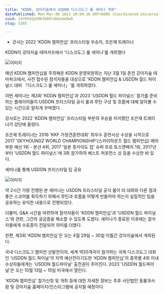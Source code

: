 ```yaml
---
title: "KDDN, 강아지숲에서 USDDN 디스크도그 룰 세미나 개최"
datePublished: Mon Mar 06 2023 10:04:38 GMT+0000 (Coordinated Universal Time)
cuid: cm705d2p5003b09l4hksme0w0
slug: 5265

---
```



- 강사는 2022 'KDDN 챔피언십' 프리스타일 우승자, 조은재 트레이너

KDDN이 강아지숲 테마카프에서 '디스크도그 룰 세미나'를 개최했다

![이미지](https://cdn.hashnode.com/res/hashnode/image/upload/v1739258090999/10c6e563-e2ad-4169-a4c4-e016779026d7.jpeg)

매년 KDDN 챔피언십을 주최해온 KDDN 운영위원회는 지난 3월 1일 춘천 강아지숲 테마파크에서, 사전 접수된 참석자들을 대상으로 'KDDN 챔피언십 & USDDN 월드 파이널스 대비 「디스크도그 룰 세미나」'를 개최하였다.

이번 세미나는 제3회 'KDDN 챔피언십'과 2023 'USDDN 월드 파이널스' 참가를 준비하는 플레이어들이 USDDN 프리스타일 공식 룰과 루틴 구성 및 흐름에 대해 알아볼 수 있는 시간으로 알차게 꾸며졌다.

강사로는 2022 'KDDN 챔피언십' 프리스타일 부분의 우승을 차지했던 조은재 트레이너가 강단에 올랐다.

조은재 트레이너는 2016 'KKF 가정견훈련대회' 최우수 훈련사상 수상을 시작으로 2017 'SKYHOUNDZ WORLD CHAMPIONSHIP'(스카이하운즈 월드 챔피언십) 페어 부문 예선 1위 - 본선 4위, 2017 '일본 훗카이도 컵' 슈퍼 프로 토스앤패치 1위, 2017년부터 'USDDN 월드 파이널스'에 3회 참가하여 베스트 퍼포먼스 상 등을 수상한 바 있다.

세미나를 통해 USDDN 프리스타일 팁 공유

![이미지](https://cdn.hashnode.com/res/hashnode/image/upload/v1739258093106/629053f1-766a-41f2-a588-900aa4e91cb0.jpeg)

약 2시간 가량 진행된 본 세미나는 USDDN 프리스타일 공식 룰이 타 대회와 다른 점과 좋은 스코어를 획득하기 위해서 루틴과 흐름을 어떻게 만들어야 하는지 실질적인 팁을 공유하는 유익한 내용으로 진행되었다.

더불어, Q&A 시간을 마련하여 참석자들이 'KDDN 챔피언십'과 'USDDN 월드 파이널스'와 관련, 그간의 궁금증을 해소할 수 있도록 도왔다. 세미나가 종료된 이후에는 참석자들에게 수료증이 전달되어 의미를 더했다.

한편, 제3회 'KDDN 챔피언십'은 오는 4월 29일 ~ 30일 이틀간 강아지숲에서 개최된다.

국내 디스크도그 챔피언 선발전이자, 세계 약20개국이 참가하는 국제 디스크도그 대회인 'USDDN 월드 파이널'의 지역 예선전이기도한 'KDDN 챔피언십'의 종목별 4위 이내 수상자들에게는 'USDDN 월드파이널' 출전권이 주어진다. 2023 'USDDN 월드파이널'은 오는 10월 13일 ~ 15일 미국에서 열린다.

'KDDN 챔피언십' 참가신청 및 개최 등에 대한 자세한 정보는 추후 사단법인 동물과사람 및 강아지숲 홈페이지/인스타그램에 공지될 예정이다.